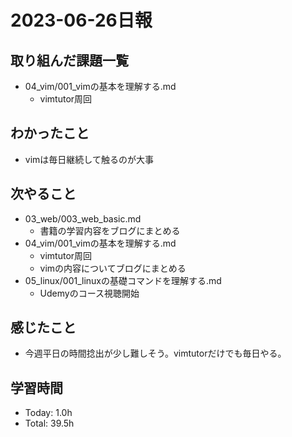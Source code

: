 # 2023-06-26日報

## 取り組んだ課題一覧
* 04_vim/001_vimの基本を理解する.md
  * vimtutor周回

## わかったこと
* vimは毎日継続して触るのが大事

## 次やること
* 03_web/003_web_basic.md
  * 書籍の学習内容をブログにまとめる
* 04_vim/001_vimの基本を理解する.md
  * vimtutor周回
  * vimの内容についてブログにまとめる
* 05_linux/001_linuxの基礎コマンドを理解する.md
  * Udemyのコース視聴開始    

## 感じたこと
* 今週平日の時間捻出が少し難しそう。vimtutorだけでも毎日やる。 

## 学習時間
* Today: 1.0h
* Total: 39.5h
